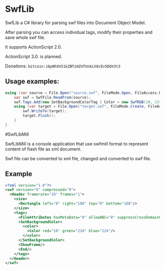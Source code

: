 # SwfLib

SwfLib a C# library for parsing swf files into Document Object Model.

After parsing you can access individual tags, modify their properties and save whole swf file.

It supports ActionScript 2.0.

ActionScript 3.0. is planned.

Donations: ```bitcoin:16pNhXV51kZBTzHZUTUnkLh9cEv5DQV3t3```

## Usage examples:

```c#
using (var source = File.Open("source.swf", FileMode.Open, FileAccess.Read)) {
    var swf = SwfFile.ReadFrom(source);
    swf.Tags.Add(new SetBackgroundColorTag { Color = new SwfRGB(10, 224, 224) });
    using (var target = File.Open("target.swf", FileMode.Create, FileAccess.ReadWrite)) {
        swf.WriteTo(target);
        target.Flush();
    }
}
```

#SwfLibMill

SwfLibMill is a console application that use swfmill format to represent content of flash file as xml document.

Swf file can be converted to xml file, changed and converted to swf file.

## Example

```xml
<?xml version="1.0"?>
<swf version="8" compressed="0">
  <Header framerate="20" frames="1">
    <size>
      <Rectangle left="0" right="100" top="0" bottom="100"/>
    </size>
    <tags>
      <FileAttributes hasMetaData="0" allowABC="0" suppressCrossDomainCaching="0" swfRelativeURLs="0" useNetwork="1" useDirectBlit="0" useGPU="0"/>
      <SetBackgroundColor>
        <color>
          <Color red="10" green="224" blue="224"/>
        </color>
      </SetBackgroundColor>
      <ShowFrame/>
      <End/>
    </tags>
  </Header>
</swf>
```
